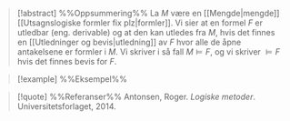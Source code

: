 
> [!abstract] %%Oppsummering%%
> La $M$ være en [[Mengde|mengde]] [[Utsagnslogiske formler fix plz|formler]]. Vi sier at en formel $F$ er utledbar (eng. derivable) og at den kan utledes fra $M$, hvis det finnes en [[Utledninger og bevis|utledning]] av $F$ hvor alle de åpne antakelsene er formler i $M$. Vi skriver i så fall $M\models F$, og vi skriver $\models F$ hvis det finnes bevis for $F$.

> [!example] %%Eksempel%%
> 

> [!quote] %%Referanser%%
>Antonsen, Roger. *Logiske metoder*. Universitetsforlaget, 2014.